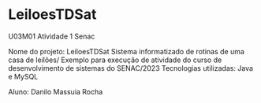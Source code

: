 # LeiloesTDSat
U03M01 Atividade 1 Senac


Nome do projeto: LeiloesTDSat
Sistema informatizado de rotinas de uma casa de leilões/ Exemplo para execução de atividade do curso de desenvolvimento de sistemas do SENAC/2023
Tecnologias utilizadas: Java e MySQL

Aluno: Danilo Massuia Rocha
